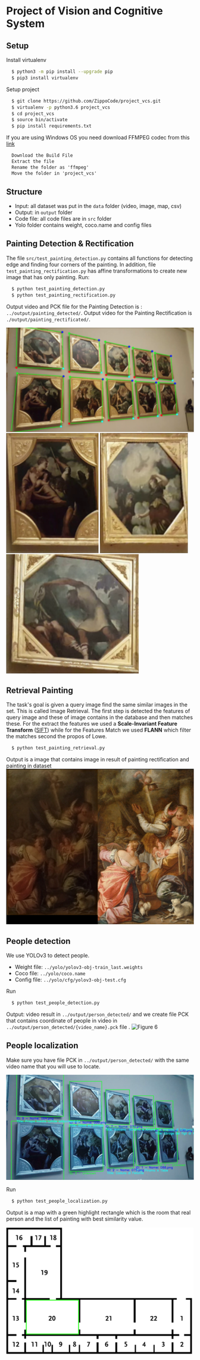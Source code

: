 # Project of Vision and Cognitive System

## Setup
  Install virtualenv
```bash
  $ python3 -m pip install --upgrade pip
  $ pip3 install virtualenv
```

  Setup project
``` bash
  $ git clone https://github.com/ZippoCode/project_vcs.git
  $ virtualenv -p python3.6 project_vcs
  $ cd project_vcs
  $ source bin/activate
  $ pip install requirements.txt 
```

If you are using Windows OS you need download FFMPEG codec from this [link](https://ffmpeg.zeranoe.com/builds/)
``` 
  Download the Build File
  Extract the file
  Rename the folder as 'ffmpeg'
  Move the folder in 'project_vcs'
```

## Structure
* Input: all dataset was put in the `data` folder (video, image, map, csv)
* Output: in `output` folder
* Code file: all code files are in `src` folder
* Yolo folder contains weight, coco.name and config files


## Painting Detection & Rectification
  The file `src/test_painting_detection.py` contains all functions for detecting edge and finding four corners of the painting.
   In addition, file `test_painting_rectification.py` has affine transformations to create new image that has only painting. 
  Run: 
```bash
  $ python test_painting_detection.py
  $ python test_painting_rectification.py

```
  Output video and PCK file for the Painting Detection is : `../output/painting_detected/`.
  Output video for the Painting Rectification is `./output/painting_rectificated/`.
  
![Figure 1](https://github.com/ZippoCode/project_vcs/blob/master/image_results/final-result.png)
![Figure 2](https://github.com/ZippoCode/project_vcs/blob/master/image_results/painting4.png)
![Figure 3](https://github.com/ZippoCode/project_vcs/blob/master/image_results/painting7.png)
![Figure 4](https://github.com/ZippoCode/project_vcs/blob/master/image_results/painting9.png)


## Retrieval Painting
The task's goal is given a query image find the same similar images in the set. This is called Image Retrieval. The first step is detected the features of query image and these of image contains in the database and then matches these. 
For the extract the features we used a **Scale-Invariant Feature Transform** ([SIFT](https://docs.opencv.org/master/da/df5/tutorial_py_sift_intro.html))  while for the Features Match we used **FLANN** which filter the matches second the propos of Lowe.
```bash
  $ python test_painting_retrieval.py
```
  Output is a image that contains image in result of painting rectification and painting in dataset
![Figure 5](https://github.com/ZippoCode/project_vcs/blob/master/image_results/retrieval1.png)


## People detection
We use YOLOv3 to detect people.
  * Weight file: `../yolo/yolov3-obj-train_last.weights`
  * Coco file: `../yolo/coco.name`
  * Config file: `../yolo/cfg/yolov3-obj-test.cfg`

Run
```bash
  $ python test_people_detection.py
```
  Output: video result in `../output/person_detected/` and we create file PCK that contains coordinate of people in video in `../output/person_detected/{video_name}.pck` file .
![Figure 6](https://github.com/ZippoCode/project_vcs/blob/master/image_results/yolov3.png)

## People localization
Make sure you have file PCK in `../output/person_detected/` with the same video name that you will use to locate.

![Figure 7](https://github.com/ZippoCode/project_vcs/blob/master/image_results/painting_location.png)

Run
```bash
  $ python test_people_localization.py 
```
Output is a map with a green highlight rectangle which is the room that real person and the list of painting with best similarity value.

![Figure 8](https://github.com/ZippoCode/project_vcs/blob/master/image_results/map.png)